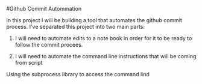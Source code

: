 #Github Commit Autommation

In this project I will be building a tool that automates the github commit process. I've separated this project into two main parts:

1. I will need to automate edits to a note book in order for it to be ready to follow the commit procees.

2. I will need to automate the command line instructions that will be coming from script

Using the subprocess library to access the command lind
